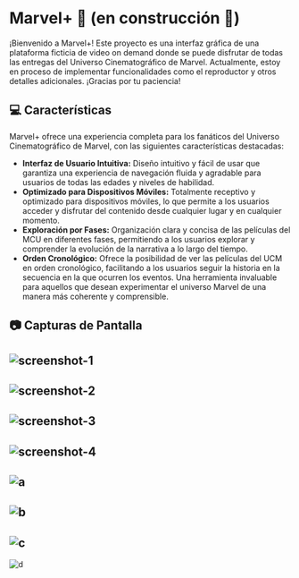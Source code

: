 # Marvel+ 🍿  (en construcción 🚧)

¡Bienvenido a Marvel+! Este proyecto es una interfaz gráfica de una plataforma ficticia de video on demand donde se puede disfrutar de todas las entregas del Universo Cinematográfico de Marvel. Actualmente, estoy en proceso de implementar funcionalidades como el reproductor y otros detalles adicionales. ¡Gracias por tu paciencia!

## 💻 Características

Marvel+ ofrece una experiencia completa para los fanáticos del Universo Cinematográfico de Marvel, con las siguientes características destacadas:
- **Interfaz de Usuario Intuitiva:** Diseño intuitivo y fácil de usar que garantiza una experiencia de navegación fluida y agradable para usuarios de todas las edades y niveles de habilidad.
- **Optimizado para Dispositivos Móviles:** Totalmente receptivo y optimizado para dispositivos móviles, lo que permite a los usuarios acceder y disfrutar del contenido desde cualquier lugar y en cualquier momento.
- **Exploración por Fases:** Organización clara y concisa de las películas del MCU en diferentes fases, permitiendo a los usuarios explorar y comprender la evolución de la narrativa a lo largo del tiempo.
- **Orden Cronológico:** Ofrece la posibilidad de ver las películas del UCM en orden cronológico, facilitando a los usuarios seguir la historia en la secuencia en la que ocurren los eventos. Una herramienta invaluable para aquellos que desean experimentar el universo Marvel de una manera más coherente y comprensible.
## 📷 Capturas de Pantalla
![screenshot-1](https://github.com/jhonatanseminario/marvel-plus/assets/146497717/45478214-34d3-4adc-9085-d5d974273e93)
-
![screenshot-2](https://github.com/jhonatanseminario/marvel-plus/assets/146497717/8ec617cf-8ce3-42d4-8e89-fb1ff37e3956)
-
![screenshot-3](https://github.com/jhonatanseminario/marvel-plus/assets/146497717/0123a8ba-1d87-4edc-aa97-14676ac140c4)
-
![screenshot-4](https://github.com/jhonatanseminario/marvel-plus/assets/146497717/f967cf6e-233d-4932-9606-28f880614ef1)
--
![a](https://github.com/jhonatanseminario/marvel-plus/assets/146497717/3cb5d13f-b44f-4942-9a9a-f66f2fc212e9)
-
![b](https://github.com/jhonatanseminario/marvel-plus/assets/146497717/42a421f1-676a-43c1-8bb3-427c18825987)
-
![c](https://github.com/jhonatanseminario/marvel-plus/assets/146497717/b29d48d9-f61b-4643-ac3e-b41115ee0cce)
-
![d](https://github.com/jhonatanseminario/marvel-plus/assets/146497717/65286802-43bf-427e-a251-4e721e23e90c)
